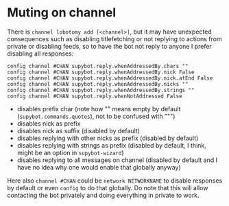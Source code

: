 # Muting on channel

There is `channel lobotomy add [<channel>]`, but it may have unexpected
consequences such as disabling titlefetching or not replying to actions from
private or disabling feeds, so to have the bot not reply to anyone I prefer
disabling all responses:

```
config channel #CHAN supybot.reply.whenAddressedBy.chars ""
config channel #CHAN supybot.reply.whenAddressedBy.nick False
config channel #CHAN supybot.reply.whenAddressedBy.nick.atEnd False
config channel #CHAN supybot.reply.whenAddressedBy.nicks ""
config channel #CHAN supybot.reply.whenAddressedBy.strings ""
config channel #CHAN supybot.reply.whenNotAddressed False
```

* disables prefix char (note how "" means empty by default
  (`supybot.commands.quotes`), not to be confused with """)
* disables nick as prefix
* disables nick as suffix (disabled by default)
* disables replying with other nicks as prefix (disabled by default)
* disables replying with strings as prefix (disabled by default, I think,
  might be an option in `supybot-wizard`)
* disables replying to all messages on channel (disabled by default and I
  have no idea why one would enable that globally anyway)

Here also `channel #CHAN` could be `network NETWORKNAME` to disable
responses by default or even `config` to do that globally. Do note that this
will allow contacting the bot privately and doing everything in private to
work.
